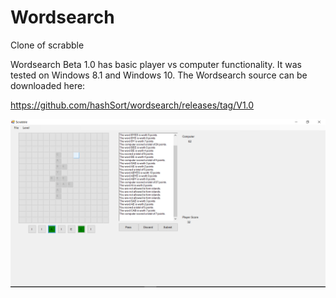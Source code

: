 # Wordsearch
Clone of scrabble

Wordsearch Beta 1.0 has basic player vs computer functionality. It was tested on Windows 8.1 and Windows 10. The Wordsearch source can be downloaded here:

https://github.com/hashSort/wordsearch/releases/tag/V1.0

![Alt text](/scrabble.png?raw=true "Wordsearch")
